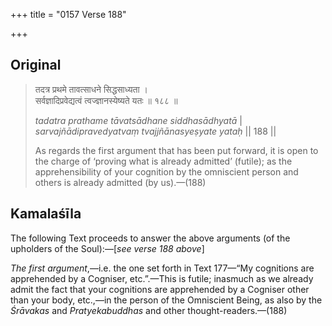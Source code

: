 +++
title = "0157 Verse 188"

+++
## Original 
>
> तदत्र प्रथमे तावत्साधने सिद्धसाध्यता ।  
> सर्वज्ञादिप्रवेद्यत्वं त्वज्ज्ञानस्येष्यते यतः ॥ १८८ ॥ 
>
> *tadatra prathame tāvatsādhane siddhasādhyatā* \|  
> *sarvajñādipravedyatvaṃ tvajjñānasyeṣyate yataḥ* \|\| 188 \|\| 
>
> As regards the first argument that has been put forward, it is open to the charge of ‘proving what is already admitted’ (futile); as the apprehensibility of your cognition by the omniscient person and others is already admitted (by us).—(188)



## Kamalaśīla

The following Text proceeds to answer the above arguments (of the upholders of the Soul):—[*see verse 188 above*]

*The first argument*,—i.e. the one set forth in Text 177—“My cognitions are apprehended by a Cogniser, etc.”.—This is futile; inasmuch as we already admit the fact that your cognitions are apprehended by a Cogniser other than your body, etc.,—in the person of the Omniscient Being, as also by the *Śrāvakas* and *Pratyekabuddhas* and other thought-readers.—(188)


